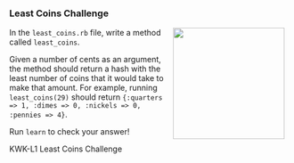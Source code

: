 ### Least Coins Challenge
<img src="https://after-school-assets.s3.amazonaws.com/challenge.png" width="200px" align="right" hspace="10"> 

In the `least_coins.rb` file, write a method called `least_coins`.

Given a number of cents as an argument, the method should return a hash with the least number of coins that it would take to make that amount. For example, running `least_coins(29)` should return `{:quarters => 1, :dimes => 0, :nickels => 0, :pennies => 4}`. 

Run `learn` to check your answer!


<p data-visibility='hidden'>KWK-L1 Least Coins Challenge</p>


